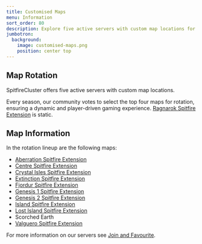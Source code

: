 ```yaml
---
title: Customised Maps
menu: Information
sort_order: 80
description: Explore five active servers with custom map locations for an enhanced PvP experience.
jumbotron:
  background:
    image: customised-maps.png
    position: center top
---
```


## Map Rotation

SpitfireCluster offers five active servers with custom map locations.

Every season, our community votes to select the top four maps for rotation, ensuring a dynamic and player-driven gaming experience. [Ragnarok Spitfire Extension](https://steamcommunity.com/sharedfiles/filedetails/?id=2966828943) is static. 

## Map Information

In the rotation lineup are the following maps:

- [Aberration Spitfire Extension](https://steamcommunity.com/sharedfiles/filedetails/?id=3030933655)
- [Centre Spitfire Extension](https://steamcommunity.com/sharedfiles/filedetails/?id=2970229252)
- [Crystal Isles Spitfire Extension](https://steamcommunity.com/sharedfiles/filedetails/?id=2980608117)
- [Extinction Spitfire Extension](https://steamcommunity.com/sharedfiles/filedetails/?id=2978555125)
- [Fjordur Spitfire Extension](https://steamcommunity.com/sharedfiles/filedetails/?id=2999695839)
- [Genesis 1 Spitfire Extension](https://steamcommunity.com/sharedfiles/filedetails/?id=3048456247)
- [Genesis 2 Spitfire Extension](https://steamcommunity.com/sharedfiles/filedetails/?id=3048464342)
- [Island Spitfire Extension](https://steamcommunity.com/sharedfiles/filedetails/?id=2973923045)
- [Lost Island Spitfire Extension](https://steamcommunity.com/sharedfiles/filedetails/?id=2991205674)
- Scorched Earth
- [Valguero Spitfire Extension](https://steamcommunity.com/sharedfiles/filedetails/?id=2976221827)

For more information on our servers see [Join and Favourite](../join-and-favourite).

